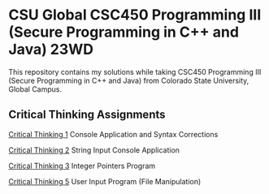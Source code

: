 # CSU Global CSC450 Programming III (Secure Programming in C++ and Java) 23WD

This repository contains my solutions while taking CSC450 Programming III (Secure Programming in C++ and Java) from Colorado State University, Global Campus.

## Critical Thinking Assignments

[Critical Thinking 1](./CriticalThinking1/critical_thinking_1.md) Console Application and Syntax Corrections

[Critical Thinking 2](./CriticalThinking2/critical_thinking_2.md) String Input Console Application

[Critical Thinking 3](./CriticalThinking3/critical_thinking_3.md) Integer Pointers Program

[Critical Thinking 5](./CriticalThinking5/critical_thinking_5.md) User Input Program (File Manipulation)
